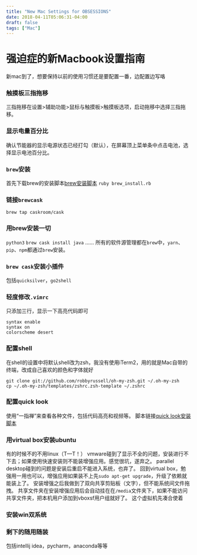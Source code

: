 ```yaml
---
title: "New Mac Settings for OBSESSIONS"
date: 2018-04-11T05:06:31-04:00
draft: false
tags: ["Mac"]
---
```

# 强迫症的新Macbook设置指南
新mac到了，想要保持以前的使用习惯还是要配置一番，边配置边写咯

### 触摸板三指拖移
三指拖移在设置>辅助功能>鼠标与触摸板>触摸板选项，启动拖移中选择三指拖移。

### 显示电量百分比
确认节能器的显示电源状态已经打勾（默认），在屏幕顶上菜单条中点击电池，选择显示电池百分比。

### `brew`安装
首先下载brew的安装脚本[brew安装脚本](https://github.com/KKSun/backup-for-mac-settings/blob/master/brew_install.rb)
`ruby brew_install.rb`

### 链接`brewcask`
`brew tap caskroom/cask`

### 用brew安装一切
`python3`
`brew cask install java`
……
所有的软件源管理都在`brew`中，`yarn`、`pip`、`npm`都通过`brew`安装。

### `brew cask`安装小插件
包括`quicksilver`，`go2shell`

### 轻度修改`.vimrc`
只添加三行，显示一下高亮代码即可
```
syntax enable
syntax on
colorscheme desert
```

### 配置shell
在shell的设置中将默认shell改为zsh，我没有使用iTerm2，用的就是Mac自带的终端，改成自己喜欢的颜色和字体就好
```
git clone git://github.com/robbyrussell/oh-my-zsh.git ~/.oh-my-zsh
cp ~/.oh-my-zsh/templates/zshrc.zsh-template ~/.zshrc
```

### 配置quick look
使用“一指禅”来查看各种文件，包括代码高亮和视频等。
脚本链接[quick look安装脚本](https://github.com/KKSun/backup-for-mac-settings/blob/master/quicklookinstall.sh)

### 用virtual box安装ubuntu
有的时候不的不用linux（T—T！）
vmware碰到了显示不全的问题，安装进行不下去；如果使用快速安装则不能装增强应用。感觉很坑，遂弃之。
parallel desktop碰到的问题是安装后重启不能进入系统，也弃了。
回到virtual box，勉强用一用也可以，增强应用如果装不上先`sudo apt-get upgrade`，升级了依赖就能装上了。
安装增强之后我做到了双向共享剪贴板（文字），但不能系统间文件拖拽。
共享文件夹在安装增强应用后会自动挂在在`/media`文件夹下，如果不能访问共享文件夹，把本机用户添加到vboxsf用户组就好了。
这个虚拟机先凑合使着

### 安装win双系统


### 剩下的随用随装
包括intellij idea，pycharm，anaconda等等



